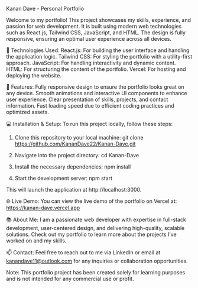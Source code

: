 Kanan Dave - Personal Portfolio

Welcome to my portfolio! This project showcases my skills, experience, and passion for web development. It is built using modern web technologies such as React.js, Tailwind CSS, JavaScript, and HTML. The design is fully responsive, ensuring an optimal user experience across all devices.

🚀 Technologies Used:
React.js: For building the user interface and handling the application logic.
Tailwind CSS: For styling the portfolio with a utility-first approach.
JavaScript: For handling interactivity and dynamic content.
HTML: For structuring the content of the portfolio.
Vercel: For hosting and deploying the website.

🎯 Features:
Fully responsive design to ensure the portfolio looks great on any device.
Smooth animations and interactive UI components to enhance user experience.
Clear presentation of skills, projects, and contact information.
Fast loading speed due to efficient coding practices and optimized assets.

💻 Installation & Setup:
To run this project locally, follow these steps:

1. Clone this repository to your local machine:
  git clone https://github.com/KananDave22/Kanan-Dave.git

2. Navigate into the project directory:
  cd Kanan-Dave

3. Install the necessary dependencies:
  npm install

4. Start the development server:
  npm start

This will launch the application at http://localhost:3000.

🌐 Live Demo:
You can view the live demo of the portfolio on Vercel at: https://kanan-dave.vercel.app

📚 About Me:
I am a passionate web developer with expertise in full-stack development, user-centered design, and delivering high-quality, scalable solutions. Check out my portfolio to learn more about the projects I’ve worked on and my skills.

📫 Contact:
Feel free to reach out to me via LinkedIn or email at kanandave11@outlook.com for any inquiries or collaboration opportunities.

Note: This portfolio project has been created solely for learning purposes and is not intended for any commercial use or profit.
